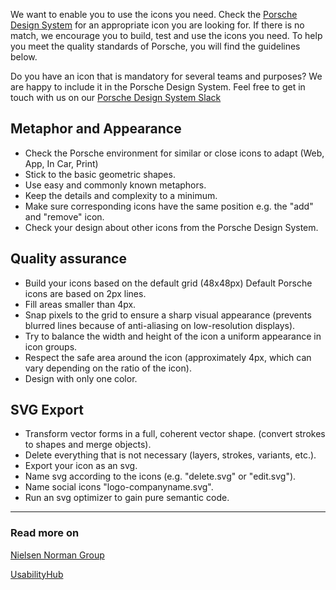 <ComponentHeading name="Icon"></ComponentHeading>

We want to enable you to use the icons you need. Check the [Porsche Design System](https://icons.porsche.com) for an
appropriate icon you are looking for. If there is no match, we encourage you to build, test and use the icons you need.
To help you meet the quality standards of Porsche, you will find the guidelines below.

Do you have an icon that is mandatory for several teams and purposes? We are happy to include it in the Porsche Design
System. Feel free to get in touch with us on our
[Porsche Design System Slack](https://porschedev.slack.com/archives/CT7AVHTTQ)

<TableOfContents></TableOfContents>

## Metaphor and Appearance

- Check the Porsche environment for similar or close icons to adapt (Web, App, In Car, Print)
- Stick to the basic geometric shapes.
- Use easy and commonly known metaphors.
- Keep the details and complexity to a minimum.
- Make sure corresponding icons have the same position e.g. the "add" and "remove" icon.
- Check your design about other icons from the Porsche Design System.

## Quality assurance

- Build your icons based on the default grid (48x48px) Default Porsche icons are based on 2px lines.
- Fill areas smaller than 4px.
- Snap pixels to the grid to ensure a sharp visual appearance (prevents blurred lines because of anti-aliasing on
  low-resolution displays).
- Try to balance the width and height of the icon a uniform appearance in icon groups.
- Respect the safe area around the icon (approximately 4px, which can vary depending on the ratio of the icon).
- Design with only one color.

## SVG Export

- Transform vector forms in a full, coherent vector shape. (convert strokes to shapes and merge objects).
- Delete everything that is not necessary (layers, strokes, variants, etc.).
- Export your icon as an svg.
- Name svg according to the icons (e.g. "delete.svg" or "edit.svg").
- Name social icons "logo-companyname.svg".
- Run an svg optimizer to gain pure semantic code.

---

### Read more on

[Nielsen Norman Group](https://nngroup.com/articles/icon-testing)

[UsabilityHub](https://usabilityhub.com/examples/easiest-icon-to-understand)
